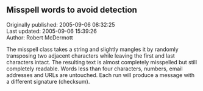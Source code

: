 ## Misspell words to avoid detection  
Originally published: 2005-09-06 08:32:25  
Last updated: 2005-09-06 15:39:26  
Author: Robert McDermott  
  
The misspell class takes a string and slightly mangles it by randomly transposing two adjacent characters while leaving the first and last characters intact. The resulting text is almost completely misspelled but still completely readable. Words less than four characters, numbers, email addresses and URLs are untouched. Each run will produce a message with a different signature (checksum).